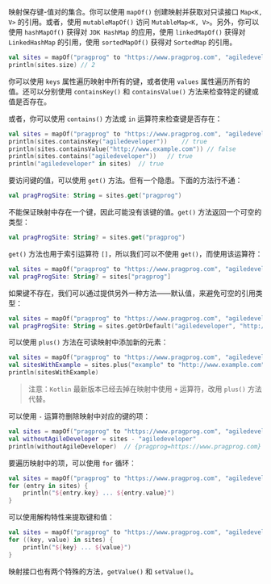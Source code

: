 映射保存键-值对的集合。你可以使用 `mapOf()` 创建映射并获取对只读接口 `Map<K, V>` 的引用。或者，使用 `mutableMapOf()` 访问 `MutableMap<K, V>`。另外，你可以使用 `hashMapOf()` 获得对 `JDK HashMap` 的应用，使用 `linkedMapOf()` 获得对 `LinkedHashMap` 的引用，使用 `sortedMapOf()` 获得对 `SortedMap` 的引用。

```kotlin
val sites = mapOf("pragprog" to "https://www.pragprog.com", "agiledeveloper" to "https://agiledeveloper.com")
println(sites.size) // 2
```

你可以使用 `keys` 属性遍历映射中所有的键，或者使用 `values` 属性遍历所有的值。还可以分别使用 `containsKey()` 和 `containsValue()` 方法来检查特定的键或值是否存在。

或者，你可以使用 `contains()` 方法或 `in` 运算符来检查键是否存在：

```kotlin
val sites = mapOf("pragprog" to "https://www.pragprog.com", "agiledeveloper" to "https://agiledeveloper.com")
println(sites.containsKey("agiledeveloper"))	// true
println(sites.containsValue("http://www.example.com")) // false
println(sites.contains("agiledeveloper"))	// true
println("agiledeveloper" in sites)	// true
```

要访问键的值，可以使用 `get()` 方法。但有一个隐患。下面的方法行不通：

```kotlin
val pragProgSite: String = sites.get("pragprog")
```

不能保证映射中存在一个键，因此可能没有该键的值。`get()` 方法返回一个可空的类型：

```kotlin
val pragProgSite: String? = sites.get("pragprog")
```

`get()` 方法也用于索引运算符 `[]`，所以我们可以不使用 `get()`，而使用该运算符：

```kotlin
val sites = mapOf("pragprog" to "https://www.pragprog.com", "agiledeveloper" to "https://agiledeveloper.com")
val pragProgSite: String? = sites["pragprog"]
```

如果键不存在，我们可以通过提供另外一种方法——默认值，来避免可空的引用类型：

```kotlin
val sites = mapOf("pragprog" to "https://www.pragprog.com", "agiledeveloper" to "https://agiledeveloper.com")
val pragProgSite: String = sites.getOrDefault("agiledeveloper", "http://www.example.com")
```

可以使用 `plus()` 方法在可读映射中添加新的元素：

```kotlin
val sites = mapOf("pragprog" to "https://www.pragprog.com", "agiledeveloper" to "https://agiledeveloper.com")
val sitesWithExample = sites.plus("example" to "http://www.example.com")
println(sitesWithExample)
```

> 注意：`Kotlin` 最新版本已经去掉在映射中使用 `+` 运算符，改用 `plus()` 方法代替。

可以使用 `-` 运算符删除映射中对应的键的项：

```kotlin
val sites = mapOf("pragprog" to "https://www.pragprog.com", "agiledeveloper" to "https://agiledeveloper.com")
val withoutAgileDeveloper = sites - "agiledeveloper"
println(withoutAgileDeveloper)	// {pragprog=https://www.pragprog.com}
```

要遍历映射中的项，可以使用 `for` 循环：

```kotlin
val sites = mapOf("pragprog" to "https://www.pragprog.com", "agiledeveloper" to "https://agiledeveloper.com")
for (entry in sites) {
    println("${entry.key} ... ${entry.value}")
}
```

可以使用解构特性来提取键和值：

```kotlin
val sites = mapOf("pragprog" to "https://www.pragprog.com", "agiledeveloper" to "https://agiledeveloper.com")
for ((key, value) in sites) {
    println("${key} ... ${value}")
}
```

映射接口也有两个特殊的方法，`getValue()` 和 `setValue()`。
